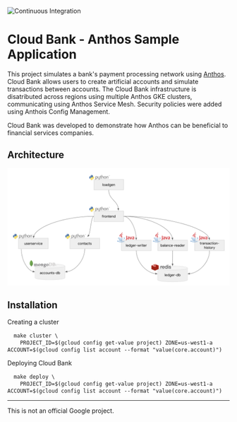 ![Continuous Integration](https://github.com/GoogleCloudPlatform/anthos-finance-demo/workflows/Continuous%20Integration/badge.svg)

# Cloud Bank - Anthos Sample Application

This project simulates a bank's payment processing network using [Anthos](https://cloud.google.com/anthos/).
Cloud Bank allows users to create artificial accounts and simulate transactions between accounts. The Cloud Bank
infrastructure is disatributed across regions using multiple Anthos GKE clusters, communicating using Anthos 
Service Mesh. Security policies were added using Anthois Config Management.

Cloud Bank was developed to demonstrate how Anthos can be beneficial to financial services companies.


## Architecture

![Architecture Diagram](./architecture.png)

## Installation

Creating a cluster
```
  make cluster \
    PROJECT_ID=$(gcloud config get-value project) ZONE=us-west1-a ACCOUNT=$(gcloud config list account --format "value(core.account)")
```

Deploying Cloud Bank
```
  make deploy \
    PROJECT_ID=$(gcloud config get-value project) ZONE=us-west1-a ACCOUNT=$(gcloud config list account --format "value(core.account)")
```

---

This is not an official Google project.
